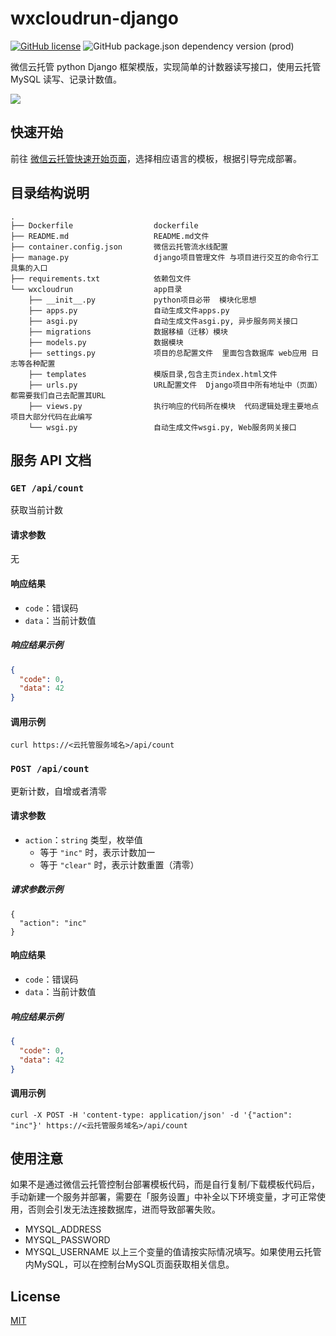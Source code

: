 # wxcloudrun-django
[![GitHub license](https://img.shields.io/github/license/WeixinCloud/wxcloudrun-express)](https://github.com/WeixinCloud/wxcloudrun-express)
![GitHub package.json dependency version (prod)](https://img.shields.io/badge/python-3.7.3-green)

微信云托管 python Django 框架模版，实现简单的计数器读写接口，使用云托管 MySQL 读写、记录计数值。

![](https://qcloudimg.tencent-cloud.cn/raw/be22992d297d1b9a1a5365e606276781.png)


## 快速开始
前往 [微信云托管快速开始页面](https://developers.weixin.qq.com/miniprogram/dev/wxcloudrun/src/basic/guide.html)，选择相应语言的模板，根据引导完成部署。


## 目录结构说明
~~~
.
├── Dockerfile                  dockerfile
├── README.md                   README.md文件
├── container.config.json       微信云托管流水线配置
├── manage.py                   django项目管理文件 与项目进行交互的命令行工具集的入口
├── requirements.txt            依赖包文件
└── wxcloudrun                  app目录
    ├── __init__.py             python项目必带  模块化思想
    ├── apps.py                 自动生成文件apps.py
    ├── asgi.py                 自动生成文件asgi.py, 异步服务网关接口
    ├── migrations              数据移植（迁移）模块
    ├── models.py               数据模块
    ├── settings.py             项目的总配置文件  里面包含数据库 web应用 日志等各种配置
    ├── templates               模版目录,包含主页index.html文件
    ├── urls.py                 URL配置文件  Django项目中所有地址中（页面）都需要我们自己去配置其URL
    ├── views.py                执行响应的代码所在模块  代码逻辑处理主要地点  项目大部分代码在此编写
    └── wsgi.py                 自动生成文件wsgi.py, Web服务网关接口
~~~


## 服务 API 文档

### `GET /api/count`

获取当前计数

#### 请求参数

无

#### 响应结果

- `code`：错误码
- `data`：当前计数值

##### 响应结果示例

```json
{
  "code": 0,
  "data": 42
}
```

#### 调用示例

```
curl https://<云托管服务域名>/api/count
```



### `POST /api/count`

更新计数，自增或者清零

#### 请求参数

- `action`：`string` 类型，枚举值
  - 等于 `"inc"` 时，表示计数加一
  - 等于 `"clear"` 时，表示计数重置（清零）

##### 请求参数示例

```
{
  "action": "inc"
}
```

#### 响应结果

- `code`：错误码
- `data`：当前计数值

##### 响应结果示例

```json
{
  "code": 0,
  "data": 42
}
```

#### 调用示例

```
curl -X POST -H 'content-type: application/json' -d '{"action": "inc"}' https://<云托管服务域名>/api/count
```

## 使用注意
如果不是通过微信云托管控制台部署模板代码，而是自行复制/下载模板代码后，手动新建一个服务并部署，需要在「服务设置」中补全以下环境变量，才可正常使用，否则会引发无法连接数据库，进而导致部署失败。
- MYSQL_ADDRESS
- MYSQL_PASSWORD
- MYSQL_USERNAME
以上三个变量的值请按实际情况填写。如果使用云托管内MySQL，可以在控制台MySQL页面获取相关信息。


## License

[MIT](./LICENSE)

